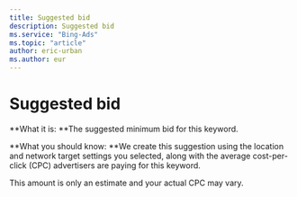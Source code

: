 ```yaml
---
title: Suggested bid
description: Suggested bid
ms.service: "Bing-Ads"
ms.topic: "article"
author: eric-urban
ms.author: eur
---
```


# Suggested bid

**What it is: **The suggested minimum bid for this keyword.

**What you should know: **We create this suggestion using the location and network target settings you selected, along with the average cost-per-click (CPC) advertisers are paying for this keyword.

This amount is only an estimate and your actual CPC may vary.


